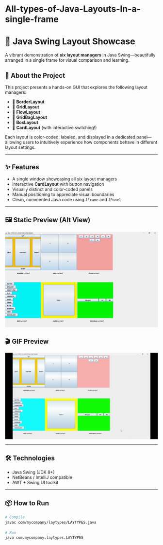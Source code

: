 # All-types-of-Java-Layouts-In-a-single-frame
# 🎨 Java Swing Layout Showcase

A vibrant demonstration of **six layout managers** in Java Swing—beautifully arranged in a single frame for visual comparison and learning.

## 🚀 About the Project

This project presents a hands-on GUI that explores the following layout managers:

- 📐 **BorderLayout**
- 🧩 **GridLayout**
- 🌊 **FlowLayout**
- 🧱 **GridBagLayout**
- 🎁 **BoxLayout**
- 🎴 **CardLayout** (with interactive switching!)

Each layout is color-coded, labeled, and displayed in a dedicated panel—allowing users to intuitively experience how components behave in different layout settings.

---

## ✨ Features

- A single window showcasing all six layout managers
- Interactive **CardLayout** with button navigation
- Visually distinct and color-coded panels
- Manual positioning to appreciate visual boundaries
- Clean, commented Java code using `JFrame` and `JPanel`

---
## 🖼️ Static Preview (Alt View)
<p align="center">
  <img src="Screenshot 2025-06-29 180830.png" width="700"/>
</p>

## 🎬 GIF Preview
<p align="center">
  <img src="layout_demo.gif" width="700"/>
</p>


---

## 🛠️ Technologies

- Java Swing (JDK 8+)
- NetBeans / IntelliJ compatible
- AWT + Swing UI toolkit

---

## 📦 How to Run

```bash
# Compile
javac com/mycompany/laytypes/LAYTYPES.java

# Run
java com.mycompany.laytypes.LAYTYPES
